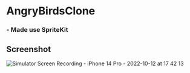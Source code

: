 # AngryBirdsClone

### - Made use SpriteKit


## Screenshot

![Simulator Screen Recording - iPhone 14 Pro - 2022-10-12 at 17 42 13](https://user-images.githubusercontent.com/113860119/195375223-7ce37523-d140-4212-93d6-811eed099239.gif)

